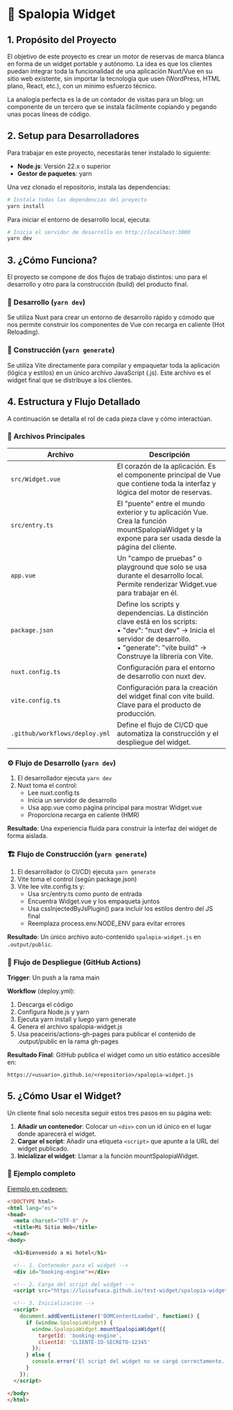 # 🧩 Spalopia Widget

## 1. Propósito del Proyecto

El objetivo de este proyecto es crear un motor de reservas de marca blanca en forma de un widget portable y autónomo.
La idea es que los clientes puedan integrar toda la funcionalidad de una aplicación Nuxt/Vue en su sitio web existente, sin importar la tecnología que usen (WordPress, HTML plano, React, etc.), con un mínimo esfuerzo técnico.

La analogía perfecta es la de un contador de visitas para un blog: un componente de un tercero que se instala fácilmente copiando y pegando unas pocas líneas de código.

## 2. Setup para Desarrolladores

Para trabajar en este proyecto, necesitarás tener instalado lo siguiente:

- **Node.js**: Versión 22.x o superior
- **Gestor de paquetes**: yarn

Una vez clonado el repositorio, instala las dependencias:

```bash
# Instala todas las dependencias del proyecto
yarn install
```

Para iniciar el entorno de desarrollo local, ejecuta:

```bash
# Inicia el servidor de desarrollo en http://localhost:3000
yarn dev
```

## 3. ¿Cómo Funciona?

El proyecto se compone de dos flujos de trabajo distintos: uno para el desarrollo y otro para la construcción (build) del producto final.

### 🔹 Desarrollo (`yarn dev`)

Se utiliza Nuxt para crear un entorno de desarrollo rápido y cómodo que nos permite construir los componentes de Vue con recarga en caliente (Hot Reloading).

### 🔹 Construcción (`yarn generate`)

Se utiliza Vite directamente para compilar y empaquetar toda la aplicación (lógica y estilos) en un único archivo JavaScript (.js).
Este archivo es el widget final que se distribuye a los clientes.

## 4. Estructura y Flujo Detallado

A continuación se detalla el rol de cada pieza clave y cómo interactúan.

### 📁 Archivos Principales

| Archivo | Descripción |
|---------|-------------|
| `src/Widget.vue` | El corazón de la aplicación. Es el componente principal de Vue que contiene toda la interfaz y lógica del motor de reservas. |
| `src/entry.ts` | El "puente" entre el mundo exterior y tu aplicación Vue. Crea la función mountSpalopiaWidget y la expone para ser usada desde la página del cliente. |
| `app.vue` | Un "campo de pruebas" o playground que solo se usa durante el desarrollo local. Permite renderizar Widget.vue para trabajar en él. |
| `package.json` | Define los scripts y dependencias. La distinción clave está en los scripts:<br>• "dev": "nuxt dev" → Inicia el servidor de desarrollo.<br>• "generate": "vite build" → Construye la librería con Vite. |
| `nuxt.config.ts` | Configuración para el entorno de desarrollo con nuxt dev. |
| `vite.config.ts` | Configuración para la creación del widget final con vite build. Clave para el producto de producción. |
| `.github/workflows/deploy.yml` | Define el flujo de CI/CD que automatiza la construcción y el despliegue del widget. |

### ⚙️ Flujo de Desarrollo (`yarn dev`)

1. El desarrollador ejecuta `yarn dev`
2. Nuxt toma el control:
   - Lee nuxt.config.ts
   - Inicia un servidor de desarrollo
   - Usa app.vue como página principal para mostrar Widget.vue
   - Proporciona recarga en caliente (HMR)

**Resultado**: Una experiencia fluida para construir la interfaz del widget de forma aislada.

### 🏗️ Flujo de Construcción (`yarn generate`)

1. El desarrollador (o CI/CD) ejecuta `yarn generate`
2. Vite toma el control (según package.json)
3. Vite lee vite.config.ts y:
   - Usa src/entry.ts como punto de entrada
   - Encuentra Widget.vue y los empaqueta juntos
   - Usa cssInjectedByJsPlugin() para incluir los estilos dentro del JS final
   - Reemplaza process.env.NODE_ENV para evitar errores

**Resultado**: Un único archivo auto-contenido `spalopia-widget.js` en `.output/public`.

### 🚀 Flujo de Despliegue (GitHub Actions)

**Trigger**: Un push a la rama main

**Workflow** (deploy.yml):
1. Descarga el código
2. Configura Node.js y yarn
3. Ejecuta yarn install y luego yarn generate
4. Genera el archivo spalopia-widget.js
5. Usa peaceiris/actions-gh-pages para publicar el contenido de .output/public en la rama gh-pages

**Resultado Final**:
GitHub publica el widget como un sitio estático accesible en:
```
https://<usuario>.github.io/<repositorio>/spalopia-widget.js
```

## 5. ¿Cómo Usar el Widget?

Un cliente final solo necesita seguir estos tres pasos en su página web:

1. **Añadir un contenedor**: Colocar un `<div>` con un id único en el lugar donde aparecerá el widget.
2. **Cargar el script**: Añadir una etiqueta `<script>` que apunte a la URL del widget publicado.
3. **Inicializar el widget**: Llamar a la función mountSpalopiaWidget.

### 🧱 Ejemplo completo
[Ejemplo en codepen:]('https://codepen.io/luisafvaca/pen/raxJZdx')
```html
<!DOCTYPE html>
<html lang="es">
<head>
  <meta charset="UTF-8" />
  <title>Mi Sitio Web</title>
</head>
<body>

  <h1>Bienvenido a mi hotel</h1>

  <!-- 1. Contenedor para el widget -->
  <div id="booking-engine"></div>

  <!-- 2. Carga del script del widget -->
  <script src="https://luisafvaca.github.io/test-widget/spalopia-widget.js"></script>

  <!-- 3. Inicialización -->
  <script>
    document.addEventListener('DOMContentLoaded', function() {
      if (window.SpalopiaWidget) {
        window.SpalopiaWidget.mountSpalopiaWidget({
          targetId: 'booking-engine',
          clientId: 'CLIENTE-ID-SECRETO-12345'
        });
      } else {
        console.error('El script del widget no se cargó correctamente.');
      }
    });
  </script>

</body>
</html>
```